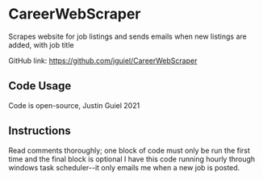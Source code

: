 # CareerWebScraper
Scrapes website for job listings and sends emails when new listings are added, with job title

GitHub link: https://github.com/jguiel/CareerWebScraper

## Code Usage
Code is open-source, Justin Guiel 2021

## Instructions
Read comments thoroughly; one block of code must only be run the first time and the final block is optional
I have this code running hourly through windows task scheduler--it only emails me when a new job is posted.